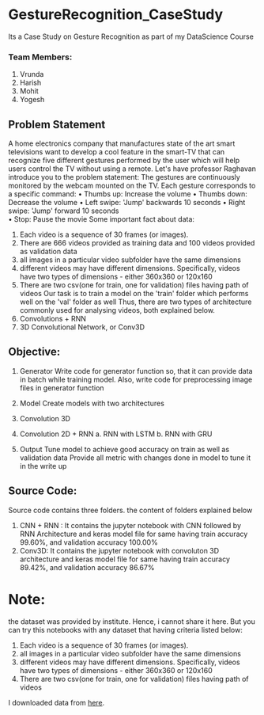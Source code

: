 # GestureRecognition_CaseStudy
Its a Case Study on Gesture Recognition as part of my DataScience Course
### Team Members:
1) Vrunda 
2) Harish
3) Mohit
4) Yogesh

## Problem Statement
A home electronics company that manufactures state of the art smart televisions want to develop a cool feature in the smart-TV that can recognize five different gestures performed by the user which will help users control the TV without using a remote. Let's have professor Raghavan introduce you to the problem statement:
The gestures are continuously monitored by the webcam mounted on the TV. Each gesture corresponds to a specific command:
•	Thumbs up:  Increase the volume
•	Thumbs down: Decrease the volume
•	Left swipe: 'Jump' backwards 10 seconds
•	Right swipe: 'Jump' forward 10 seconds  
•	Stop: Pause the movie
Some important fact about data: 
1.	Each video is a sequence of 30 frames (or images).
2.	There are 666 videos provided as training data and 100 videos provided as validation data
3.	all images in a particular video subfolder have the same dimensions
4.	different videos may have different dimensions. Specifically, videos have two types of dimensions - either 360x360 or 120x160
5.	There are two csv(one for train, one for validation) files having path of videos
Our task is to train a model on the 'train' folder which performs well on the 'val' folder as well
Thus, there are two types of architecture commonly used for analysing videos, both explained below. 
1.	Convolutions + RNN
2.	3D Convolutional Network, or Conv3D

## Objective:
1.	Generator
Write code for generator function so, that it can provide data in batch while training model.
Also, write code for preprocessing image files in generator function

2.	Model 
Create models with two architectures 
1.	Convolution 3D
2.	Convolution 2D + RNN 
a.	RNN with LSTM 
b.	RNN with GRU
3.	Output
Tune model to achieve good accuracy on train as well as validation data
Provide all metric with changes done in model to tune it in the write up 

## Source Code:
Source code contains three folders. the content of folders explained below
1) CNN + RNN :
It contains the jupyter notebook with CNN  followed by RNN Architecture and keras model file for same having train accuracy 99.60%, and validation accuracy 100.00%
2) Conv3D:
It contains the jupyter notebook with convoluton 3D architecture and keras model file for same having train accuracy 89.42%, and validation accuracy 86.67%

# Note:
the dataset was provided by institute. Hence, i cannot share it here.
But you can try this notebooks with any dataset that having criteria listed below:
1.	Each video is a sequence of 30 frames (or images).
2.	all images in a particular video subfolder have the same dimensions
3.	different videos may have different dimensions. Specifically, videos have two types of dimensions - either 360x360 or 120x160
4.	There are two csv(one for train, one for validation) files having path of videos

I downloaded data from [here](https://drive.google.com/file/d/1ehyrYBQ5rbQQe6yL4XbLWe3FMvuVUGiL/view).
